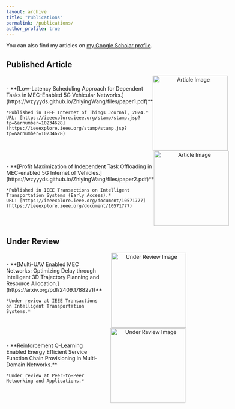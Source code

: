 ```yaml
---
layout: archive
title: "Publications"
permalink: /publications/
author_profile: true
---
```


You can also find my articles on [my Google Scholar profile](https://scholar.google.com.hk/citations?user=9TEDEJUAAAAJ&hl=zh-CN).

## Published Article

<div style="display: flex; align-items: center;">
  <div style="flex: 1;">
    - **[Low-Latency Scheduling Approach for Dependent Tasks in MEC-Enabled 5G Vehicular Networks.](https://wzyyyds.github.io/ZhiyingWang/files/paper1.pdf)**
    
    *Published in IEEE Internet of Things Journal, 2024.*  
    URL: [https://ieeexplore.ieee.org/stamp/stamp.jsp?tp=&arnumber=10234628](https://ieeexplore.ieee.org/stamp/stamp.jsp?tp=&arnumber=10234628)
  </div>
  <div style="flex: 1; text-align: center;">
    <img src="https://wzyyyds.github.io/ZhiyingWang/files/image1.jpg" alt="Article Image" width="200">
  </div>
</div>

<div style="display: flex; align-items: center;">
  <div style="flex: 1;">
    - **[Profit Maximization of Independent Task Offloading in MEC-enabled 5G Internet of Vehicles.](https://wzyyyds.github.io/ZhiyingWang/files/paper2.pdf)**
    
    *Published in IEEE Transactions on Intelligent Transportation Systems (Early Access).*  
    URL: [https://ieeexplore.ieee.org/document/10571777](https://ieeexplore.ieee.org/document/10571777)
  </div>
  <div style="flex: 1; text-align: center;">
    <img src="https://wzyyyds.github.io/ZhiyingWang/files/image2.jpg" alt="Article Image" width="200">
  </div>
</div>

## Under Review

<div style="display: flex; align-items: center;">
  <div style="flex: 1;">
    - **[Multi-UAV Enabled MEC Networks: Optimizing Delay through Intelligent 3D Trajectory Planning and Resource Allocation.](https://arxiv.org/pdf/2409.17882v1)**  
    
    *Under review at IEEE Transactions on Intelligent Transportation Systems.*
  </div>
  <div style="flex: 1; text-align: center;">
    <img src="https://wzyyyds.github.io/ZhiyingWang/files/image3.jpg" alt="Under Review Image" width="200">
  </div>
</div>

<div style="display: flex; align-items: center;">
  <div style="flex: 1;">
    - **Reinforcement Q-Learning Enabled Energy Efficient Service Function Chain Provisioning in Multi-Domain Networks.**  
    
    *Under review at Peer-to-Peer Networking and Applications.*
  </div>
  <div style="flex: 1; text-align: center;">
    <img src="https://wzyyyds.github.io/ZhiyingWang/files/image4.jpg" alt="Under Review Image" width="200">
  </div>
</div>
